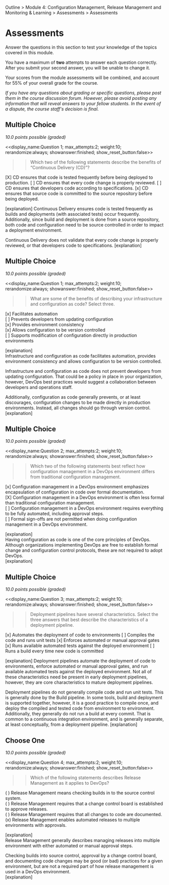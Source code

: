 Outline > Module 4: Configuration Management, Release Management and Monitoring & Learning > Assessments > Assessments 

# Assessments #

Answer the questions in this section to test your knowledge of the topics covered in this module.

You have a maximum of **two** attempts to answer each question correctly. After you submit your second answer, you will be unable to change it.

Your scores from the module assessments will be combined, and account for 55% of your overall grade for the course.

*If you have any questions about grading or specific questions, please post them in the course discussion forum. However, please avoid posting any information that will reveal answers to your fellow students. In the event of a dispute, the course staff's decision is final.*


## Multiple Choice ##
*10.0 points possible (graded)*

<<display_name:Question 1; max_attempts:2; weight:10; rerandomize:always; showanswer:finished; show_reset_button:false>>

>>Which two of the following statements describe the benefits of “Continuous Delivery (CD)”?

[X] CD ensures that code is tested frequently before being deployed to production.
[ ] CD ensures that every code change is properly reviewed.
[ ] CD ensures that developers code according to specifications.
[x] CD ensures that source code is committed to the source repository before being deployed.

[explanation]
Continuous Delivery ensures code is tested frequently as builds and deployments (with associated tests) occur frequently. Additionally, since build and deployment is done from a source repository, both code and configuration need to be source controlled in order to impact a deployment environment.

Continuous Delivery does not validate that every code change is properly reviewed, or that developers code to specifications.
[explanation]


## Multiple Choice ##
*10.0 points possible (graded)*

<<display_name:Question 1; max_attempts:2; weight:10; rerandomize:always; showanswer:finished; show_reset_button:false>>

>>What are some of the benefits of describing your infrastructure and configuration as code? Select three.

[x] Facilitates automation   
[ ] Prevents developers from updating configuration   
[x] Provides environment consistency   
[x] Allows configuration to be version controlled   
[ ] Supports modification of configuration directly in production environments

[explanation]   
Infrastructure and configuration as code facilitates automation, provides environment consistency and allows configuration to be version controlled. 

Infrastructure and configuration as code does not prevent developers from updating configuration. That could be a policy in place in your organization, however, DevOps best practices would suggest a collaboration between developers and operations staff.  

Additionally, configuration as code generally prevents, or at least discourages, configuration changes to be made directly in production environments.  Instead, all changes should go through version control.   
[explanation]


## Multiple Choice ##
*10.0 points possible (graded)*

<<display_name:Question 2; max_attempts:2; weight:10; rerandomize:always; showanswer:finished; show_reset_button:false>>

>>Which two of the following statements best reflect how configuration management in a DevOps environment differs from traditional configuration management.

[x] Configuration management in a DevOps environment emphasizes encapsulation of configuration in code over formal documentation.   
[X] Configuration management in a DevOps environment is often less formal than traditional configuration management.   
[ ] Configuration management in a DevOps environment requires everything to be fully automated, including approval steps.   
[ ] Formal sign-offs are not permitted when doing configuration management in a DevOps environment.

[explanation]   
Having configuration as code is one of the core principles of DevOps. Although organizations implementing DevOps are free to establish formal change and configuration control protocols, these are not required to adopt DevOps.   
[explanation]


## Multiple Choice ##
*10.0 points possible (graded)*

<<display_name:Question 3; max_attempts:2; weight:10; rerandomize:always; showanswer:finished; show_reset_button:false>>

>>Deployment pipelines have several characteristics. Select the three answers that best describe the characteristics of a deployment pipeline.

[x] Automates the deployment of code to environments
[ ] Compiles the code and runs unit tests
[x] Enforces automated or manual approval gates
[x] Runs available automated tests against the deployed environment
[ ] Runs a build every time new code is committed

[explanation]
Deployment pipelines automate the deployment of code to environments, enforce automated or manual approval gates, and run available automated tests against the deployed environment. Not all of these characteristics need be present in early deployment pipelines, however, they are core characteristics to mature deployment pipelines. 

Deployment pipelines do not generally compile code and run unit tests. This is generally done by the Build pipeline.  In some tools, build and deployment is supported together, however, it is a good practice to compile once, and deploy the compiled and tested code from environment to environment.  Additionally, they generally do not run a build at every commit. That is common to a continuous integration environment, and is generally separate, at least conceptually, from a deployment pipeline.
[explanation]


## Choose One ##
*10.0 points possible (graded)*

<<display_name:Question 4; max_attempts:2; weight:10; rerandomize:always; showanswer:finished; show_reset_button:false>>

>>Which of the following statements describes Release Management as it applies to DevOps? 

( ) Release Management means checking builds in to the source control system.    
( ) Release Management requires that a change control board is established to approve releases.   
( ) Release Management requires that all changes to code are documented.    
(x) Release Management enables automated releases to multiple environments with approvals. 

[explanation]   
Release Management generally describes managing releases into multiple environment with either automated or manual approval steps. 

Checking builds into source control, approval by a change control board, and documenting code changes may be good (or bad) practices for a given environment, but are not a required part of how release management is used in a DevOps environment.   
[explanation]


